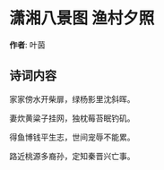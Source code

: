 # 潇湘八景图 渔村夕照

**作者**: 叶茵

## 诗词内容

家家傍水开柴扉，绿杨影里沈斜晖。

妻炊黄粱子挂网，独枕莓苔眠钓矶。

得鱼博钱平生志，世间宠辱不能累。

路近桃源多裔孙，定知秦晋兴亡事。

